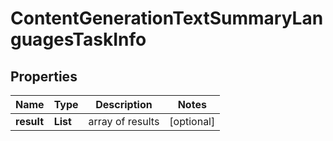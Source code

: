 # ContentGenerationTextSummaryLanguagesTaskInfo


## Properties

| Name | Type | Description | Notes |
|------------ | ------------- | ------------- | -------------|
**result** | **List<ContentGenerationTextSummaryLanguagesResultInfo>** | array of results |[optional]|